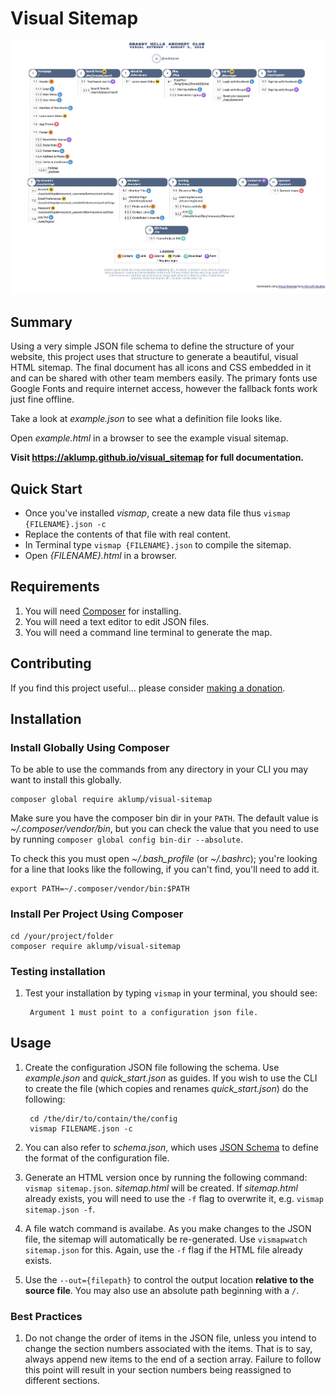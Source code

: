 # Visual Sitemap

![Example Sitemap](images/screenshot.png)

## Summary

Using a very simple JSON file schema to define the structure of your website, this project uses that structure to generate a beautiful, visual HTML sitemap.  The final document has all icons and CSS embedded in it and can be shared with other team members easily.  The primary fonts use Google Fonts and require internet access, however the fallback fonts work just fine offline.

Take a look at _example.json_ to see what a definition file looks like.

Open _example.html_ in a browser to see the example visual sitemap.

**Visit <https://aklump.github.io/visual_sitemap> for full documentation.**

## Quick Start

- Once you've installed _vismap_, create a new data file thus `vismap {FILENAME}.json -c`
- Replace the contents of that file with real content.
- In Terminal type `vismap {FILENAME}.json` to compile the sitemap.
- Open _{FILENAME}.html_ in a browser.

## Requirements

1. You will need [Composer](https://getcomposer.org/doc/00-intro.md#installation-linux-unix-osx) for installing.
1. You will need a text editor to edit JSON files.
1. You will need a command line terminal to generate the map.

## Contributing

If you find this project useful... please consider [making a donation](https://www.paypal.com/cgi-bin/webscr?cmd=_s-xclick&hosted_button_id=4E5KZHDQCEUV8&item_name=Gratitude%20for%20aklump%2Fvisual_sitemap).

## Installation

### Install Globally Using Composer

To be able to use the commands from any directory in your CLI you may want to install this globally.

    composer global require aklump/visual-sitemap

Make sure you have the composer bin dir in your `PATH`. The default value is _~/.composer/vendor/bin_, but you can check the value that you need to use by running `composer global config bin-dir --absolute`.
    
To check this you must open _~/.bash_profile_ (or _~/.bashrc_); you're looking for a line that looks like the following, if you can't find, you'll need to add it.
                                 
    export PATH=~/.composer/vendor/bin:$PATH

### Install Per Project Using Composer

    cd /your/project/folder
    composer require aklump/visual-sitemap

### Testing installation    

1. Test your installation by typing `vismap` in your terminal, you should see:

        Argument 1 must point to a configuration json file.

## Usage

1. Create the configuration JSON file following the schema.  Use _example.json_ and _quick_start.json_ as guides.  If you wish to use the CLI to create the file (which copies and renames _quick_start.json_) do the following:
        
        cd /the/dir/to/contain/the/config
        vismap FILENAME.json -c
        
1. You can also refer to _schema.json_, which uses [JSON Schema](https://spacetelescope.github.io/understanding-json-schema/index.html) to define the format of the configuration file.
1. Generate an HTML version once by running the following command: `vismap sitemap.json`.  _sitemap.html_ will be created.  If _sitemap.html_ already exists, you will need to use the `-f` flag to overwrite it, e.g. `vismap sitemap.json -f`.
1. A file watch command is availabe.  As you make changes to the JSON file, the sitemap will automatically be re-generated.  Use `vismapwatch sitemap.json` for this.  Again, use the `-f` flag if the HTML file already exists.
1. Use the `--out={filepath}` to control the output location **relative to the source file**.  You may also use an absolute path beginning with a `/`.

### Best Practices

1. Do not change the order of items in the JSON file, unless you intend to change the section numbers associated with the items.  That is to say, always append new items to the end of a section array.  Failure to follow this point will result in your section numbers being reassigned to different sections.
